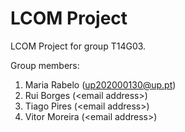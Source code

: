 # LCOM Project

LCOM Project for group T14G03.

Group members:

1. Maria Rabelo (up202000130@up.pt)
2. Rui Borges (&lt;email address&gt;)
3. Tiago Pires (&lt;email address&gt;)
4. Vitor Moreira (&lt;email address&gt;)
